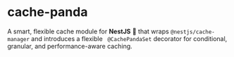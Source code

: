 # cache-panda

A smart, flexible cache module for **NestJS** 🐼 that wraps `@nestjs/cache-manager` and introduces a flexible ` @CachePandaSet` decorator for conditional, granular, and performance-aware caching.
